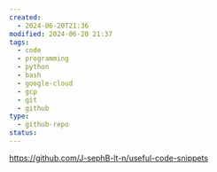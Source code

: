 ```yaml
---
created:
  - 2024-06-20T21:36
modified: 2024-06-20 21:37
tags:
  - code
  - programming
  - python
  - bash
  - google-cloud
  - gcp
  - git
  - github
type:
  - github-repo
status: 
---
```


https://github.com/J-sephB-lt-n/useful-code-snippets